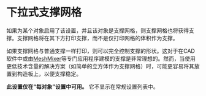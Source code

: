 下拉式支撑网格
====
如果为某个对象启用了该设置，并且该对象是支撑网格，则支撑网格也将获得支撑。支撑网格将在其下方打印支撑，而不是仅打印网格的体积作为支撑。

如果支撑网格与普通支撑一样打印，则可以完全控制支撑的形状。这对于在CAD软件中或由[MeshMixer](http://www.meshmixer.com/)等专门应用程序建模的支撑是非常理想的。然而，当使用更低技术含量的解决方案（如简单的立方体作为支撑网格）时，可能更容易将其放置到构造板上，以便支撑稳定。

**此设置仅在“每对象”设置中可用。** 它不显示在常规设置列表中。
